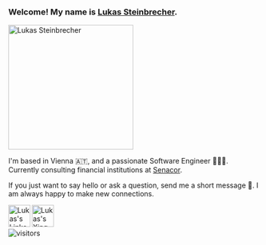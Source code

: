 ###  Welcome! My name is [Lukas Steinbrecher](https://lukstei.com). 

<img src="https://lukstei.com/static/7ac97ea5b44abbb29e4834940af8440e/32ee9/profile-pic.jpg" src="/static/7ac97ea5b44abbb29e4834940af8440e/32ee9/profile-pic.jpg" alt="Lukas Steinbrecher" width="250" height="250" />


I'm based in Vienna 🇦🇹, and a passionate Software Engineer 👨🏼‍💻.
Currently consulting financial institutions at [Senacor](https://senacor.com).

If you just want to say hello or ask a question, send me a short message 💌. I am always happy to make new connections.

<a href="https://at.linkedin.com/in/lukstei">
  <img align="left" alt="Lukas's Linkedin" width="44px" src="https://cdn.jsdelivr.net/npm/simple-icons@v3/icons/linkedin.svg" />
</a>
<a href="https://www.xing.com/profile/Lukas_Steinbrecher">
  <img align="left" alt="Lukas's Xing" width="44px" src="https://cdn.jsdelivr.net/npm/simple-icons@v3/icons/xing.svg" />
</a>

<br />
<br />

![visitors](https://visitor-badge.laobi.icu/badge?page_id=lukstei-github)
